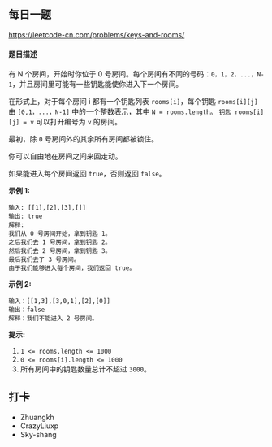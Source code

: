## 每日一题
https://leetcode-cn.com/problems/keys-and-rooms/

#### 题目描述

有 N 个房间，开始时你位于 0 号房间。每个房间有不同的号码：```0，1，2，...，N-1```，并且房间里可能有一些钥匙能使你进入下一个房间。

在形式上，对于每个房间 i 都有一个钥匙列表 ```rooms[i]```，每个钥匙 ```rooms[i][j]``` 由 ```[0,1，...，N-1]``` 中的一个整数表示，其中 ```N = rooms.length```。 ```钥匙 rooms[i][j] = v``` 可以打开编号为 ```v``` 的房间。

最初，除 ```0``` 号房间外的其余所有房间都被锁住。

你可以自由地在房间之间来回走动。

如果能进入每个房间返回 ```true```，否则返回 ```false```。

**示例 1:**

```
输入: [[1],[2],[3],[]]
输出: true
解释:  
我们从 0 号房间开始，拿到钥匙 1。
之后我们去 1 号房间，拿到钥匙 2。
然后我们去 2 号房间，拿到钥匙 3。
最后我们去了 3 号房间。
由于我们能够进入每个房间，我们返回 true。
```

**示例 2:**

```
输入：[[1,3],[3,0,1],[2],[0]]
输出：false
解释：我们不能进入 2 号房间。
```

**提示:**

1. ```1 <= rooms.length <= 1000```
2. ```0 <= rooms[i].length <= 1000```
3. 所有房间中的钥匙数量总计不超过 ```3000```。

## 打卡

- Zhuangkh
- CrazyLiuxp
- Sky-shang